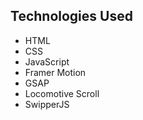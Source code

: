 
## Technologies Used

- HTML
- CSS
- JavaScript
- Framer Motion
- GSAP
- Locomotive Scroll
- SwipperJS

